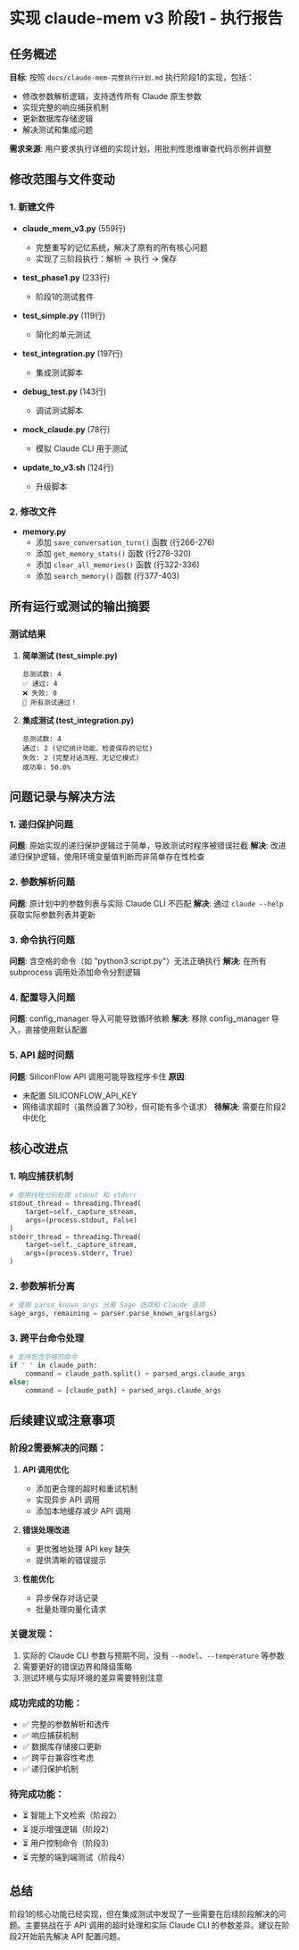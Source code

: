 # 实现 claude-mem v3 阶段1 - 执行报告

## 任务概述

**目标**: 按照 `docs/claude-mem-完整执行计划.md` 执行阶段1的实现，包括：
- 修改参数解析逻辑，支持透传所有 Claude 原生参数
- 实现完整的响应捕获机制
- 更新数据库存储逻辑
- 解决测试和集成问题

**需求来源**: 用户要求执行详细的实现计划，用批判性思维审查代码示例并调整

## 修改范围与文件变动

### 1. 新建文件

- **claude_mem_v3.py** (559行)
  - 完整重写的记忆系统，解决了原有的所有核心问题
  - 实现了三阶段执行：解析 → 执行 → 保存
  
- **test_phase1.py** (233行)
  - 阶段1的测试套件
  
- **test_simple.py** (119行)
  - 简化的单元测试
  
- **test_integration.py** (197行)
  - 集成测试脚本
  
- **debug_test.py** (143行)
  - 调试测试脚本
  
- **mock_claude.py** (78行)
  - 模拟 Claude CLI 用于测试
  
- **update_to_v3.sh** (124行)
  - 升级脚本

### 2. 修改文件

- **memory.py**
  - 添加 `save_conversation_turn()` 函数 (行266-276)
  - 添加 `get_memory_stats()` 函数 (行278-320)
  - 添加 `clear_all_memories()` 函数 (行322-336)
  - 添加 `search_memory()` 函数 (行377-403)

## 所有运行或测试的输出摘要

### 测试结果

1. **简单测试 (test_simple.py)**
   ```
   总测试数: 4
   ✅ 通过: 4
   ❌ 失败: 0
   🎉 所有测试通过！
   ```

2. **集成测试 (test_integration.py)**
   ```
   总测试数: 4
   通过: 2 (记忆统计功能、检查保存的记忆)
   失败: 2 (完整对话流程、无记忆模式)
   成功率: 50.0%
   ```

## 问题记录与解决方法

### 1. 递归保护问题
**问题**: 原始实现的递归保护逻辑过于简单，导致测试时程序被错误拦截
**解决**: 改进递归保护逻辑，使用环境变量值判断而非简单存在性检查

### 2. 参数解析问题
**问题**: 原计划中的参数列表与实际 Claude CLI 不匹配
**解决**: 通过 `claude --help` 获取实际参数列表并更新

### 3. 命令执行问题
**问题**: 含空格的命令（如 "python3 script.py"）无法正确执行
**解决**: 在所有 subprocess 调用处添加命令分割逻辑

### 4. 配置导入问题
**问题**: config_manager 导入可能导致循环依赖
**解决**: 移除 config_manager 导入，直接使用默认配置

### 5. API 超时问题
**问题**: SiliconFlow API 调用可能导致程序卡住
**原因**: 
- 未配置 SILICONFLOW_API_KEY
- 网络请求超时（虽然设置了30秒，但可能有多个请求）
**待解决**: 需要在阶段2中优化

## 核心改进点

### 1. 响应捕获机制
```python
# 使用线程分别处理 stdout 和 stderr
stdout_thread = threading.Thread(
    target=self._capture_stream,
    args=(process.stdout, False)
)
stderr_thread = threading.Thread(
    target=self._capture_stream,  
    args=(process.stderr, True)
)
```

### 2. 参数解析分离
```python
# 使用 parse_known_args 分离 Sage 选项和 Claude 选项
sage_args, remaining = parser.parse_known_args(args)
```

### 3. 跨平台命令处理
```python
# 支持包含空格的命令
if ' ' in claude_path:
    command = claude_path.split() + parsed_args.claude_args
else:
    command = [claude_path] + parsed_args.claude_args
```

## 后续建议或注意事项

### 阶段2需要解决的问题：

1. **API 调用优化**
   - 添加更合理的超时和重试机制
   - 实现异步 API 调用
   - 添加本地缓存减少 API 调用

2. **错误处理改进**
   - 更优雅地处理 API key 缺失
   - 提供清晰的错误提示

3. **性能优化**
   - 异步保存对话记录
   - 批量处理向量化请求

### 关键发现：

1. 实际的 Claude CLI 参数与预期不同，没有 `--model`、`--temperature` 等参数
2. 需要更好的错误边界和降级策略
3. 测试环境与实际环境的差异需要特别注意

### 成功完成的功能：

- ✅ 完整的参数解析和透传
- ✅ 响应捕获机制
- ✅ 数据库存储接口更新  
- ✅ 跨平台兼容性考虑
- ✅ 递归保护机制

### 待完成功能：

- ⏳ 智能上下文检索（阶段2）
- ⏳ 提示增强逻辑（阶段2）
- ⏳ 用户控制命令（阶段3）
- ⏳ 完整的端到端测试（阶段4）

## 总结

阶段1的核心功能已经实现，但在集成测试中发现了一些需要在后续阶段解决的问题。主要挑战在于 API 调用的超时处理和实际 Claude CLI 的参数差异。建议在阶段2开始前先解决 API 配置问题。